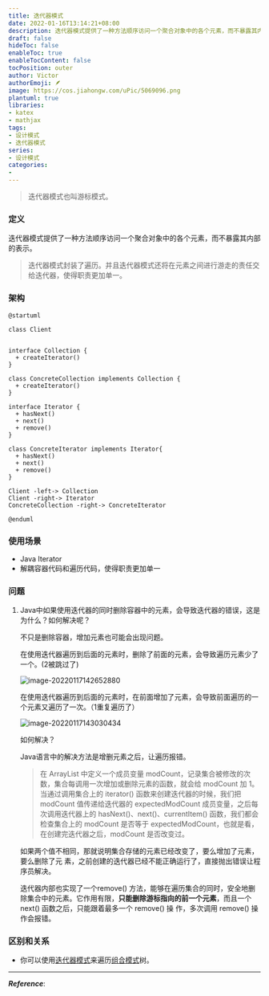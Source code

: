 ```yaml
---
title: 迭代器模式
date: 2022-01-16T13:14:21+08:00
description: 迭代器模式提供了一种方法顺序访问一个聚合对象中的各个元素，而不暴露其内部的表示。
draft: false
hideToc: false
enableToc: true
enableTocContent: false
tocPosition: outer
author: Victor
authorEmoji: 🪶
image: https://cos.jiahongw.com/uPic/5069096.png
plantuml: true
libraries:
- katex
- mathjax
tags:
- 设计模式
- 迭代器模式
series:
- 设计模式
categories:
-
---
```




> 迭代器模式也叫游标模式。

<!--IteratorPattern-->

### 定义

迭代器模式提供了一种方法顺序访问一个聚合对象中的各个元素，而不暴露其内部的表示。

> 迭代器模式封装了遍历。并且迭代器模式还将在元素之间进行游走的责任交给迭代器，使得职责更加单一。



### 架构

```plantuml
@startuml

class Client


interface Collection {
  + createIterator()
}

class ConcreteCollection implements Collection {
  + createIterator()
}

interface Iterator {
  + hasNext()
  + next()
  + remove()
}

class ConcreteIterator implements Iterator{
  + hasNext()
  + next()
  + remove()
}

Client -left-> Collection
Client -right-> Iterator
ConcreteCollection -right-> ConcreteIterator

@enduml
```



### 使用场景

- Java Iterator
- 解耦容器代码和遍历代码，使得职责更加单一



### 问题

1. Java中如果使用迭代器的同时删除容器中的元素，会导致迭代器的错误，这是为什么？如何解决呢？

   不只是删除容器，增加元素也可能会出现问题。

   在使用迭代器遍历到后面的元素时，删除了前面的元素，会导致遍历元素少了一个。(2被跳过了)

   ![image-20220117142652880](https://cos.jiahongw.com/uPic/image-20220117142652880.png)

   在使用迭代器遍历到后面的元素时，在前面增加了元素，会导致前面遍历的一个元素又遍历了一次。（1重复遍历了）

   ![image-20220117143030434](https://cos.jiahongw.com/uPic/image-20220117143030434.png)

   如何解决？

   Java语言中的解决方法是增删元素之后，让遍历报错。

   > 在 ArrayList 中定义一个成员变量 modCount，记录集合被修改的次数，集合每调用一次增加或删除元素的函数，就会给 modCount 加 1。当通过调用集合上的 iterator() 函数来创建迭代器的时候，我们把 modCount 值传递给迭代器的 expectedModCount 成员变量，之后每次调用迭代器上的 hasNext()、next()、currentItem() 函数，我们都会检查集合上的 modCount 是否等于 expectedModCount，也就是看，在创建完迭代器之后，modCount 是否改变过。

   如果两个值不相同，那就说明集合存储的元素已经改变了，要么增加了元素，要么删除了元 素，之前创建的迭代器已经不能正确运行了，直接抛出错误让程序员解决。

   迭代器内部也实现了一个remove() 方法，能够在遍历集合的同时，安全地删除集合中的元素。它作用有限，**只能删除游标指向的前一个元素**，而且一个 next() 函数之后，只能跟着最多一个 remove() 操 作，多次调用 remove() 操作会报错。



### 区别和关系

- 你可以使用[迭代器模式](https://refactoringguru.cn/design-patterns/iterator)来遍历[组合模式](https://refactoringguru.cn/design-patterns/composite)树。

---

***Reference***:

